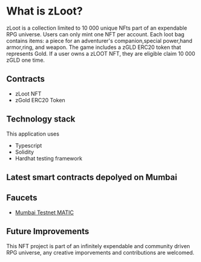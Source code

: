 # What is zLoot?

zLoot is a collection limited to 10 000 unique NFts part of an expendable RPG universe.
Users can only mint one NFT per account.
Each loot bag contains items: a piece for an adventurer's companion,special power,hand armor,ring, and weapon.
The game includes a zGLD ERC20 token that represents Gold.
If a user owns a zLOOT NFT, they are eligible claim 10 000 zGLD one time.

## Contracts

- zLoot NFT
- zGold ERC20 Token

## Technology stack

This application uses

- Typescript
- Solidity
- Hardhat testing framework

## Latest smart contracts depolyed on Mumbai

## Faucets

- [Mumbai Testnet MATIC](https://faucet.polygon.technology/)

## Future Improvements

This NFT project is part of an infinitely expendable and community driven RPG universe, any creative imporvements and contributions are welcomed.
